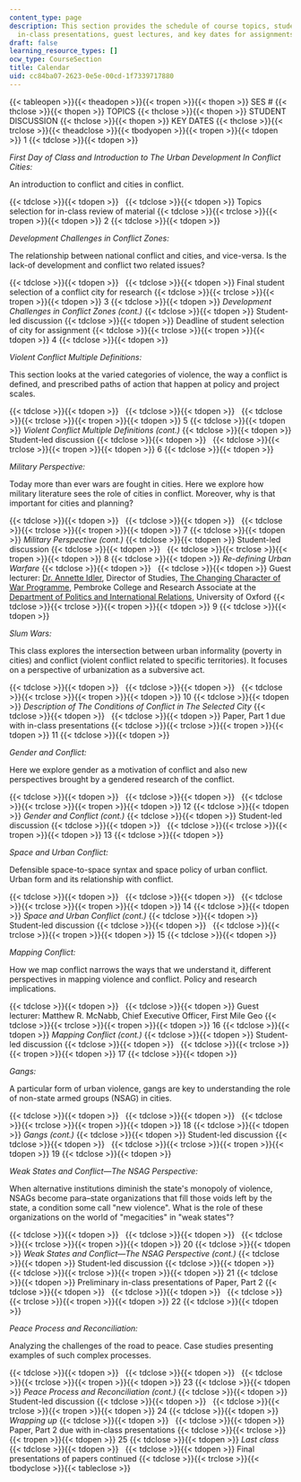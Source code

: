 ```yaml
---
content_type: page
description: This section provides the schedule of course topics, student discussions,
  in-class presentations, guest lectures, and key dates for assignments.
draft: false
learning_resource_types: []
ocw_type: CourseSection
title: Calendar
uid: cc84ba07-2623-0e5e-00cd-1f7339717880
---
```

{{< tableopen >}}{{< theadopen >}}{{< tropen >}}{{< thopen >}}
SES #
{{< thclose >}}{{< thopen >}}
TOPICS
{{< thclose >}}{{< thopen >}}
STUDENT DISCUSSION
{{< thclose >}}{{< thopen >}}
KEY DATES
{{< thclose >}}{{< trclose >}}{{< theadclose >}}{{< tbodyopen >}}{{< tropen >}}{{< tdopen >}}
1
{{< tdclose >}}{{< tdopen >}}

*First Day of Class and Introduction to The Urban Development In Conflict Cities:*

An introduction to conflict and cities in conflict.

{{< tdclose >}}{{< tdopen >}}
 
{{< tdclose >}}{{< tdopen >}}
Topics selection for in-class review of material
{{< tdclose >}}{{< trclose >}}{{< tropen >}}{{< tdopen >}}
2
{{< tdclose >}}{{< tdopen >}}

*Development Challenges in Conflict Zones:*

The relationship between national conflict and cities, and vice-versa. Is the lack-of development and conflict two related issues?

{{< tdclose >}}{{< tdopen >}}
 
{{< tdclose >}}{{< tdopen >}}
Final student selection of a conflict city for research
{{< tdclose >}}{{< trclose >}}{{< tropen >}}{{< tdopen >}}
3
{{< tdclose >}}{{< tdopen >}}
*Development Challenges in Conflict Zones (cont.)*
{{< tdclose >}}{{< tdopen >}}
Student-led discussion
{{< tdclose >}}{{< tdopen >}}
Deadline of student selection of city for assignment
{{< tdclose >}}{{< trclose >}}{{< tropen >}}{{< tdopen >}}
4
{{< tdclose >}}{{< tdopen >}}

*Violent Conflict Multiple Definitions:*

This section looks at the varied categories of violence, the way a conflict is defined, and prescribed paths of action that happen at policy and project scales.

{{< tdclose >}}{{< tdopen >}}
 
{{< tdclose >}}{{< tdopen >}}
 
{{< tdclose >}}{{< trclose >}}{{< tropen >}}{{< tdopen >}}
5
{{< tdclose >}}{{< tdopen >}}
*Violent Conflict Multiple Definitions (cont.)*
{{< tdclose >}}{{< tdopen >}}
Student-led discussion
{{< tdclose >}}{{< tdopen >}}
 
{{< tdclose >}}{{< trclose >}}{{< tropen >}}{{< tdopen >}}
6
{{< tdclose >}}{{< tdopen >}}

*Military Perspective:*

Today more than ever wars are fought in cities. Here we explore how military literature sees the role of cities in conflict. Moreover, why is that important for cities and planning?

{{< tdclose >}}{{< tdopen >}}
 
{{< tdclose >}}{{< tdopen >}}
 
{{< tdclose >}}{{< trclose >}}{{< tropen >}}{{< tdopen >}}
7
{{< tdclose >}}{{< tdopen >}}
*Military Perspective (cont.)*
{{< tdclose >}}{{< tdopen >}}
Student-led discussion
{{< tdclose >}}{{< tdopen >}}
 
{{< tdclose >}}{{< trclose >}}{{< tropen >}}{{< tdopen >}}
8
{{< tdclose >}}{{< tdopen >}}
*Re-defining Urban Warfare*
{{< tdclose >}}{{< tdopen >}}
 
{{< tdclose >}}{{< tdopen >}}
Guest lecturer: [Dr. Annette Idler](https://annetteidler.com/), Director of Studies, [The Changing Character of War Programme](http://www.ccw.ox.ac.uk/), Pembroke College and Research Associate at the [Department of Politics and International Relations](http://www.politics.ox.ac.uk/), University of Oxford
{{< tdclose >}}{{< trclose >}}{{< tropen >}}{{< tdopen >}}
9
{{< tdclose >}}{{< tdopen >}}

*Slum Wars:*

This class explores the intersection between urban informality (poverty in cities) and conflict (violent conflict related to specific territories). It focuses on a perspective of urbanization as a subversive act.

{{< tdclose >}}{{< tdopen >}}
 
{{< tdclose >}}{{< tdopen >}}
 
{{< tdclose >}}{{< trclose >}}{{< tropen >}}{{< tdopen >}}
10
{{< tdclose >}}{{< tdopen >}}
*Description of The Conditions of Conflict in The Selected City*
{{< tdclose >}}{{< tdopen >}}
 
{{< tdclose >}}{{< tdopen >}}
Paper, Part 1 due with in-class presentations
{{< tdclose >}}{{< trclose >}}{{< tropen >}}{{< tdopen >}}
11
{{< tdclose >}}{{< tdopen >}}

*Gender and Conflict:*

Here we explore gender as a motivation of conflict and also new perspectives brought by a gendered research of the conflict.

{{< tdclose >}}{{< tdopen >}}
 
{{< tdclose >}}{{< tdopen >}}
 
{{< tdclose >}}{{< trclose >}}{{< tropen >}}{{< tdopen >}}
12
{{< tdclose >}}{{< tdopen >}}
*Gender and Conflict (cont.)*
{{< tdclose >}}{{< tdopen >}}
Student-led discussion
{{< tdclose >}}{{< tdopen >}}
 
{{< tdclose >}}{{< trclose >}}{{< tropen >}}{{< tdopen >}}
13
{{< tdclose >}}{{< tdopen >}}

*Space and Urban Conflict:*

Defensible space-to-space syntax and space policy of urban conflict. Urban form and its relationship with conflict.

{{< tdclose >}}{{< tdopen >}}
 
{{< tdclose >}}{{< tdopen >}}
 
{{< tdclose >}}{{< trclose >}}{{< tropen >}}{{< tdopen >}}
14
{{< tdclose >}}{{< tdopen >}}
*Space and Urban Conflict (cont.)*
{{< tdclose >}}{{< tdopen >}}
Student-led discussion
{{< tdclose >}}{{< tdopen >}}
 
{{< tdclose >}}{{< trclose >}}{{< tropen >}}{{< tdopen >}}
15
{{< tdclose >}}{{< tdopen >}}

*Mapping Conflict:*

How we map conflict narrows the ways that we understand it, different perspectives in mapping violence and conflict. Policy and research implications.

{{< tdclose >}}{{< tdopen >}}
 
{{< tdclose >}}{{< tdopen >}}
Guest lecturer: Matthew R. McNabb, Chief Executive Officer, First Mile Geo
{{< tdclose >}}{{< trclose >}}{{< tropen >}}{{< tdopen >}}
16
{{< tdclose >}}{{< tdopen >}}
*Mapping Conflict (cont.)*
{{< tdclose >}}{{< tdopen >}}
Student-led discussion
{{< tdclose >}}{{< tdopen >}}
 
{{< tdclose >}}{{< trclose >}}{{< tropen >}}{{< tdopen >}}
17
{{< tdclose >}}{{< tdopen >}}

*Gangs:*

A particular form of urban violence, gangs are key to understanding the role of non-state armed groups (NSAG) in cities.

{{< tdclose >}}{{< tdopen >}}
 
{{< tdclose >}}{{< tdopen >}}
 
{{< tdclose >}}{{< trclose >}}{{< tropen >}}{{< tdopen >}}
18
{{< tdclose >}}{{< tdopen >}}
*Gangs (cont.)*
{{< tdclose >}}{{< tdopen >}}
Student-led discussion
{{< tdclose >}}{{< tdopen >}}
 
{{< tdclose >}}{{< trclose >}}{{< tropen >}}{{< tdopen >}}
19
{{< tdclose >}}{{< tdopen >}}

*Weak States and Conflict*—*The NSAG Perspective:*

When alternative institutions diminish the state's monopoly of violence, NSAGs become para–state organizations that fill those voids left by the state, a condition some call "new violence". What is the role of these organizations on the world of "megacities" in "weak states"?

{{< tdclose >}}{{< tdopen >}}
 
{{< tdclose >}}{{< tdopen >}}
 
{{< tdclose >}}{{< trclose >}}{{< tropen >}}{{< tdopen >}}
20
{{< tdclose >}}{{< tdopen >}}
*Weak States and Conflict—The NSAG Perspective* *(cont.)*
{{< tdclose >}}{{< tdopen >}}
Student-led discussion
{{< tdclose >}}{{< tdopen >}}
 
{{< tdclose >}}{{< trclose >}}{{< tropen >}}{{< tdopen >}}
21
{{< tdclose >}}{{< tdopen >}}
Preliminary in-class presentations of Paper, Part 2
{{< tdclose >}}{{< tdopen >}}
 
{{< tdclose >}}{{< tdopen >}}
 
{{< tdclose >}}{{< trclose >}}{{< tropen >}}{{< tdopen >}}
22
{{< tdclose >}}{{< tdopen >}}

*Peace Process and Reconciliation:*

Analyzing the challenges of the road to peace. Case studies presenting examples of such complex processes.

{{< tdclose >}}{{< tdopen >}}
 
{{< tdclose >}}{{< tdopen >}}
 
{{< tdclose >}}{{< trclose >}}{{< tropen >}}{{< tdopen >}}
23
{{< tdclose >}}{{< tdopen >}}
*Peace Process and Reconciliation* *(cont.)*
{{< tdclose >}}{{< tdopen >}}
Student-led discussion
{{< tdclose >}}{{< tdopen >}}
 
{{< tdclose >}}{{< trclose >}}{{< tropen >}}{{< tdopen >}}
24
{{< tdclose >}}{{< tdopen >}}
*Wrapping up*
{{< tdclose >}}{{< tdopen >}}
 
{{< tdclose >}}{{< tdopen >}}
Paper, Part 2 due with in-class presentations
{{< tdclose >}}{{< trclose >}}{{< tropen >}}{{< tdopen >}}
25
{{< tdclose >}}{{< tdopen >}}
*Last class*
{{< tdclose >}}{{< tdopen >}}
 
{{< tdclose >}}{{< tdopen >}}
Final presentations of papers continued
{{< tdclose >}}{{< trclose >}}{{< tbodyclose >}}{{< tableclose >}}